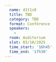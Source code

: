 ```yaml
---
  name: d1t1s8
  title: TBD
  category: TBD
  format: Conférence
  speakers: 
    - 
  room: Auditorium
  slot: 03/10/2025
  time_start: '16h45'
  time_end: '17h30'
---
```

